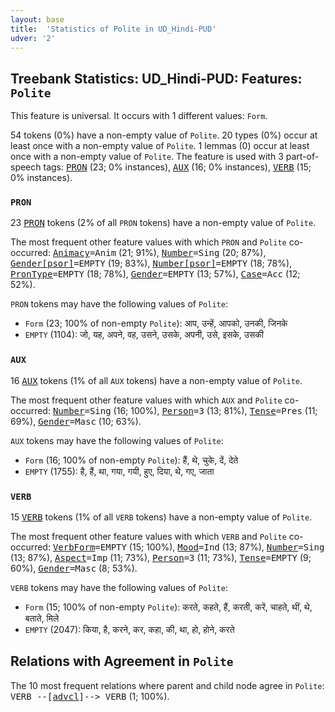 ```yaml
---
layout: base
title:  'Statistics of Polite in UD_Hindi-PUD'
udver: '2'
---
```


## Treebank Statistics: UD_Hindi-PUD: Features: `Polite`

This feature is universal.
It occurs with 1 different values: `Form`.

54 tokens (0%) have a non-empty value of `Polite`.
20 types (0%) occur at least once with a non-empty value of `Polite`.
1 lemmas (0) occur at least once with a non-empty value of `Polite`.
The feature is used with 3 part-of-speech tags: <tt><a href="hi_pud-pos-PRON.html">PRON</a></tt> (23; 0% instances), <tt><a href="hi_pud-pos-AUX.html">AUX</a></tt> (16; 0% instances), <tt><a href="hi_pud-pos-VERB.html">VERB</a></tt> (15; 0% instances).

### `PRON`

23 <tt><a href="hi_pud-pos-PRON.html">PRON</a></tt> tokens (2% of all `PRON` tokens) have a non-empty value of `Polite`.

The most frequent other feature values with which `PRON` and `Polite` co-occurred: <tt><a href="hi_pud-feat-Animacy.html">Animacy</a></tt><tt>=Anim</tt> (21; 91%), <tt><a href="hi_pud-feat-Number.html">Number</a></tt><tt>=Sing</tt> (20; 87%), <tt><a href="hi_pud-feat-Gender-psor.html">Gender[psor]</a></tt><tt>=EMPTY</tt> (19; 83%), <tt><a href="hi_pud-feat-Number-psor.html">Number[psor]</a></tt><tt>=EMPTY</tt> (18; 78%), <tt><a href="hi_pud-feat-PronType.html">PronType</a></tt><tt>=EMPTY</tt> (18; 78%), <tt><a href="hi_pud-feat-Gender.html">Gender</a></tt><tt>=EMPTY</tt> (13; 57%), <tt><a href="hi_pud-feat-Case.html">Case</a></tt><tt>=Acc</tt> (12; 52%).

`PRON` tokens may have the following values of `Polite`:

* `Form` (23; 100% of non-empty `Polite`): आप, उन्हें, आपको, उनकी, जिनके
* `EMPTY` (1104): जो, यह, अपने, वह, उसने, उसके, अपनी, उसे, इसके, उसकी

### `AUX`

16 <tt><a href="hi_pud-pos-AUX.html">AUX</a></tt> tokens (1% of all `AUX` tokens) have a non-empty value of `Polite`.

The most frequent other feature values with which `AUX` and `Polite` co-occurred: <tt><a href="hi_pud-feat-Number.html">Number</a></tt><tt>=Sing</tt> (16; 100%), <tt><a href="hi_pud-feat-Person.html">Person</a></tt><tt>=3</tt> (13; 81%), <tt><a href="hi_pud-feat-Tense.html">Tense</a></tt><tt>=Pres</tt> (11; 69%), <tt><a href="hi_pud-feat-Gender.html">Gender</a></tt><tt>=Masc</tt> (10; 63%).

`AUX` tokens may have the following values of `Polite`:

* `Form` (16; 100% of non-empty `Polite`): हैं, थे, चुके, दें, देते
* `EMPTY` (1755): है, हैं, था, गया, गयी, हुए, दिया, थे, गए, जाता

### `VERB`

15 <tt><a href="hi_pud-pos-VERB.html">VERB</a></tt> tokens (1% of all `VERB` tokens) have a non-empty value of `Polite`.

The most frequent other feature values with which `VERB` and `Polite` co-occurred: <tt><a href="hi_pud-feat-VerbForm.html">VerbForm</a></tt><tt>=EMPTY</tt> (15; 100%), <tt><a href="hi_pud-feat-Mood.html">Mood</a></tt><tt>=Ind</tt> (13; 87%), <tt><a href="hi_pud-feat-Number.html">Number</a></tt><tt>=Sing</tt> (13; 87%), <tt><a href="hi_pud-feat-Aspect.html">Aspect</a></tt><tt>=Imp</tt> (11; 73%), <tt><a href="hi_pud-feat-Person.html">Person</a></tt><tt>=3</tt> (11; 73%), <tt><a href="hi_pud-feat-Tense.html">Tense</a></tt><tt>=EMPTY</tt> (9; 60%), <tt><a href="hi_pud-feat-Gender.html">Gender</a></tt><tt>=Masc</tt> (8; 53%).

`VERB` tokens may have the following values of `Polite`:

* `Form` (15; 100% of non-empty `Polite`): करते, कहते, हैं, करती, करें, चाहते, थीं, थे, बताते, मिले
* `EMPTY` (2047): किया, है, करने, कर, कहा, की, था, हो, होने, करते

## Relations with Agreement in `Polite`

The 10 most frequent relations where parent and child node agree in `Polite`:
<tt>VERB --[<tt><a href="hi_pud-dep-advcl.html">advcl</a></tt>]--> VERB</tt> (1; 100%).

